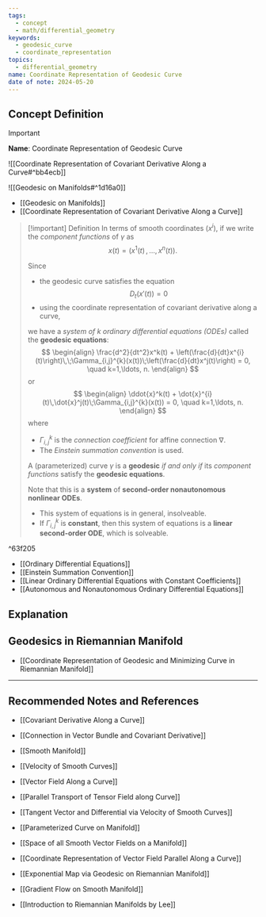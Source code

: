```yaml
---
tags:
  - concept
  - math/differential_geometry
keywords:
  - geodesic_curve
  - coordinate_representation
topics:
  - differential_geometry
name: Coordinate Representation of Geodesic Curve
date of note: 2024-05-20
---
```


## Concept Definition

>[!important]
>**Name**: Coordinate Representation of Geodesic Curve

![[Coordinate Representation of Covariant Derivative Along a Curve#^bb4ecb]]

![[Geodesic on Manifolds#^1d16a0]]

- [[Geodesic on Manifolds]]
- [[Coordinate Representation of Covariant Derivative Along a Curve]]

>[!important] Definition
>In terms of smooth coordinates $(x^i)$, if we write the *component functions* of $\gamma$ as $$x(t) = (x^1(t) \,{,}\ldots{,}\,x^n(t)).$$ 
>
>Since
>- the geodesic curve satisfies the equation $$D_t(x'(t)) = 0$$
>- using the coordinate representation of covariant derivative along a curve, 
>
>we have a *system of $k$ ordinary differential equations (ODEs)* called the **geodesic equations**:
>$$
> \begin{align}
> \frac{d^2}{dt^2}x^k(t)  +  \left(\frac{d}{dt}x^{i}(t)\right)\,\;\Gamma_{i,j}^{k}(x(t))\;\left(\frac{d}{dt}x^j(t)\right) = 0, \quad k=1,\ldots, n.
> \end{align} 
>$$ 
>or
>$$
> \begin{align}
> \ddot{x}^k(t)  +  \dot{x}^{i}(t)\,\dot{x}^j(t)\;\Gamma_{i,j}^{k}(x(t)) = 0, \quad k=1,\ldots, n.
> \end{align} 
>$$ 
>where 
>- $\Gamma_{i,j}^{k}$ is the *connection coefficient* for affine connection $\nabla$.
>- The *Einstein summation convention* is used.
>  
>A (parameterized) curve $\gamma$ is a **geodesic** *if and only if* its *component functions* satisfy the **geodesic equations**. 
>
>Note that this is a **system** of **second-order nonautonomous nonlinear ODEs**.
>- This system of equations is in general, insolveable.
>- If $\Gamma_{i,j}^{k}$ is **constant**, then this system of equations is a **linear second-order ODE**, which is solveable.

^63f205

- [[Ordinary Differential Equations]]
- [[Einstein Summation Convention]]
- [[Linear Ordinary Differential Equations with Constant Coefficients]]
- [[Autonomous and Nonautonomous Ordinary Differential Equations]]


## Explanation


## Geodesics in Riemannian Manifold

- [[Coordinate Representation of Geodesic and Minimizing Curve in Riemannian Manifold]]



-----------
##  Recommended Notes and References


- [[Covariant Derivative Along a Curve]]
- [[Connection in Vector Bundle and Covariant Derivative]]
- [[Smooth Manifold]]
- [[Velocity of Smooth Curves]]
- [[Vector Field Along a Curve]]
- [[Parallel Transport of Tensor Field along Curve]]

- [[Tangent Vector and Differential via Velocity of Smooth Curves]]
- [[Parameterized Curve on Manifold]]
- [[Space of all Smooth Vector Fields on a Manifold]]

- [[Coordinate Representation of Vector Field Parallel Along a Curve]]


- [[Exponential Map via Geodesic on Riemannian Manifold]]
- [[Gradient Flow on Smooth Manifold]]


- [[Introduction to Riemannian Manifolds by Lee]]
